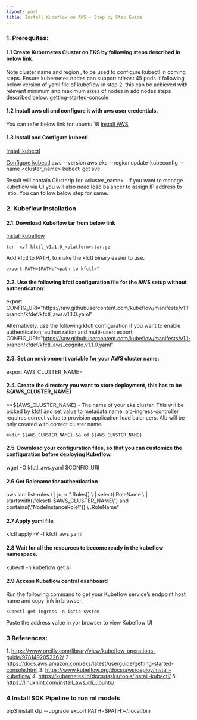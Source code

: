 ```yaml
---
layout: post
title: Install Kubeflow on AWS - Step by Step Guide 
--- 
```




<h3>1. Prerequites:</h3>
<h4> 1.1 Create Kubernetes Cluster on EKS by following steps described in below link.</h4> 
Note cluster name <cluster_name> and region <region-code>, to be used to configure kubectl in coming steps.
Ensure kubernetes nodes can support atleast 45 pods if following below version of yaml file of kubeflow in step 2. this can be achieved with relevant minimum and maximum sizes of nodes in add nodes steps described below.
    <a href='https://docs.aws.amazon.com/eks/latest/userguide/getting-started-console.html'>getting-started-console</a>
    
<h4> 1.2 Install aws cli and configure it with aws user credentials.</h4>
You can refer below link for ubuntu 18
<a href='https://linuxhint.com/install_aws_cli_ubuntu/'>Install AWS</a>
    
<h4> 1.3 Install and Configure kubectl </h4>
<a href='https://kubernetes.io/docs/tasks/tools/install-kubectl/'>Install kubectl</a>

<a href='https://docs.aws.amazon.com/eks/latest/userguide/create-kubeconfig.html'>Configure kubectl</a>
    aws --version
    aws eks --region <region-code> update-kubeconfig --name <cluster_name>
    kubectl get svc
    
Result will contain ClusterIp for <cluster_name> . If you want to manage kubeflow via UI you will also need load balancer to assign IP address to istio. You can follow below step for same.
       
<h3> 2. Kubeflow Installation </h3>
<h4> 2.1. Download Kubeflow tar from below link</h4>
<a href='https://www.kubeflow.org/docs/aws/deploy/install-kubeflow/'>Install kubeflow</a>
    
    tar -xvf kfctl_v1.1.0_<platform>.tar.gz

Add kfctl to PATH, to make the kfctl binary easier to use.

    export PATH=$PATH:"<path to kfctl>"

<h4> 2.2. Use the following kfctl configuration file for the AWS setup without authentication:</h4>
    export CONFIG_URI="https://raw.githubusercontent.com/kubeflow/manifests/v1.1-branch/kfdef/kfctl_aws.v1.1.0.yaml"

Alternatively, use the following kfctl configuration if you want to enable authentication, authorization and multi-user:
    export CONFIG_URI="https://raw.githubusercontent.com/kubeflow/manifests/v1.1-branch/kfdef/kfctl_aws_cognito.v1.1.0.yaml"

<h4> 2.3. Set an environment variable for your AWS cluster name.</h4>
    export AWS_CLUSTER_NAME=<YOUR EKS CLUSTER NAME>

<h4> 2.4. Create the directory you want to store deployment, this has to be ${AWS_CLUSTER_NAME} </h4>
**${AWS_CLUSTER_NAME} - The name of your eks cluster. This will be picked by kfctl and set value to metadata.name. alb-ingress-controller requires correct value to provision application load balancers. Alb will be only created with correct cluster name.

    mkdir ${AWS_CLUSTER_NAME} && cd ${AWS_CLUSTER_NAME}

<h4> 2.5. Download your configuration files, so that you can customize the configuration before deploying Kubeflow. </h4>
    wget -O kfctl_aws.yaml $CONFIG_URI

<h4> 2.6 Get Rolename for authentication </h4>
    aws iam list-roles \
        | jq -r ".Roles[] \
        | select(.RoleName \
        | startswith(\"eksctl-$AWS_CLUSTER_NAME\") and contains(\"NodeInstanceRole\")) \
        .RoleName"
    
<h4> 2.7 Apply yaml file    </h4>
    kfctl apply -V -f kfctl_aws.yaml

<h4> 2.8 Wait for all the resources to become ready in the kubeflow namespace. </h4>
    kubectl -n kubeflow get all


<h4> 2.9 Access Kubeflow central dashboard </h4>
Run the following command to get your Kubeflow service’s endpoint host name and copy link in browser.

    kubectl get ingress -n istio-system
Paste the address value in yor browser to view Kubeflow UI
    
<h3> 3 References: </h3>
1. <a href='https://www.oreilly.com/library/view/kubeflow-operations-guide/9781492053262/'>https://www.oreilly.com/library/view/kubeflow-operations-guide/9781492053262/</a>
2. <a href='https://docs.aws.amazon.com/eks/latest/userguide/getting-started-console.html'>https://docs.aws.amazon.com/eks/latest/userguide/getting-started-console.html</a>
3. <a href='https://www.kubeflow.org/docs/aws/deploy/install-kubeflow/'>https://www.kubeflow.org/docs/aws/deploy/install-kubeflow/</a>
4. <a href='https://kubernetes.io/docs/tasks/tools/install-kubectl/'>https://kubernetes.io/docs/tasks/tools/install-kubectl/</a>
5. <a href='https://linuxhint.com/install_aws_cli_ubuntu/'>https://linuxhint.com/install_aws_cli_ubuntu/</a>


<h3> 4 Install SDK Pipeline to run ml models </h3>
pip3 install kfp --upgrade
export PATH=$PATH:~/.local/bin
